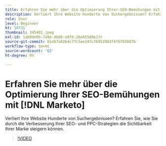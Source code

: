 ```yaml
---
title: Erfahren Sie mehr über die Optimierung Ihrer SEO-Bemühungen mit [!DNL Marketo]
description: Verliert Ihre Website Hunderte von Suchergebnissen? Erfahren Sie, wie Sie durch die Verbesserung Ihrer SEO- und PPC-Strategien die Sichtbarkeit Ihrer Marke steigern können.
role: User
level: Beginner
kt: 10731
thumbnail: 345401.jpeg
exl-id: 1ab0de6b-7a9e-4b86-a9f6-2ba655d9e1fc
source-git-commit: 61eb7a8264c77c5ee147c76952983f4f67938d7b
workflow-type: tm+mt
source-wordcount: '62'
ht-degree: 0%

---
```


# Erfahren Sie mehr über die Optimierung Ihrer SEO-Bemühungen mit [!DNL Marketo]

Verliert Ihre Website Hunderte von Suchergebnissen? Erfahren Sie, wie Sie durch die Verbesserung Ihrer SEO- und PPC-Strategien die Sichtbarkeit Ihrer Marke steigern können.

>[!VIDEO](https://video.tv.adobe.com/v/345401/?quality=12&learn=on)
